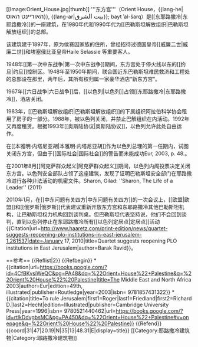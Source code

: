 [[Image:Orient_House.jpg|thumb]]
'''东方宫'''（Orient House，{{lang-he|<big>האוריינט האוס</big>}}, {{lang-ar|<big>بيت الشرق</big>}}; bayt ʾal-šarq）是[[东耶路撒冷|东耶路撒冷]]的一座建筑，在1980年代和1990年代为[[巴勒斯坦解放组织|巴勒斯坦解放组织]]的总部。

该建筑建于1897年，原为侯赛因家族的住所，曾经招待过德国皇帝[[威廉二世|威廉二世]]和埃塞俄比亚皇帝Haile Selassie 等重要客人。

1948年[[第一次中东战争|第一次中东战争]]期间，东方宫处于停火线以东的[[约旦|约旦]]控制区。1948年至1950年期间，联合国近东巴勒斯坦难民救济和工程处的总部设在那里，两年后，其所有权归属一家豪华酒店“新东方宫”。

1967年[[六日战争|六日战争]]后，[[以色列|以色列]]占领[[东耶路撒冷|东耶路撒冷]]，酒店关闭。

1983年，[[巴勒斯坦解放组织|巴勒斯坦解放组织]]的下属组织阿拉伯科学协会租用了房子的一部分。1988年，被以色列关闭，并禁止巴解组织在内活动。1992年又再度租赁。根据1993年[[奥斯陆协议|奥斯陆协议]]，以色列允许此处自由运作。

在[[本雅明·内塔尼亚胡|本雅明·内塔尼亚胡]]作为以色列总理的第一任期内，试图关闭东方宫，但由于[[国际社会|国际社会]]的警告而未能成功<ref name=Eurp48>Eur, 2003, p. 48.</ref>。

在2001年8月[[阿克萨群众起义|阿克萨群众起义]]期间，以色列内阁投票决定关闭东方宫。以色列安全部队占领了这座建筑，发现了证明巴勒斯坦安全部门在耶路撒冷进行各种非法活动的机密文件。<ref>Sharon, Gilad: ''Sharon, The Life of a Leader'' (2011)</ref>

2010年1月，在[[中东问题有关四方|中东问题有关四方]]的一次会议上，[[欧盟|欧盟]]和[[俄罗斯|俄罗斯]]代表建议重新开放东方宫和东耶路撒冷其他巴勒斯坦机构，让巴勒斯坦权力机构回到谈判桌。但巴勒斯坦代表坚持说，他们不会回到谈判，直到以色列停止在东耶路撒冷所有[[以色列定居点|定居点]]活动 <ref name=Ravid>{{Citation|url=http://www.haaretz.com/print-edition/news/quartet-suggests-reopening-plo-institutions-in-east-jerusalem-1.261537|date=January 17, 2010|title=Quartet suggests reopening PLO institutions in East Jerusalem|author=Barak Ravid}}</ref>。

==参考==
{{Reflist|2}}
{{Refbegin}}
*{{citation|url=https://books.google.com/?id=4CfBKvsiWeQC&pg=PA48&dq=%22Orient+House%22+Palestine&q=%22Orient%20House%22%20Palestine|title=The Middle East and North Africa 2003|author=Eur|edition=49th, illustrated|publisher=Routledge|year=2003|isbn= 9781857431322}}
*{{citation|title=To rule Jerusalem|first1=Roger|last1=Friedland|first2=Richard D.|last2=Hecht|edition=Illustrated|publisher=Cambridge University Press|year=1996|isbn= 9780521440462|url=https://books.google.com/?id=rtlkDdvgbsMC&pg=PA450&dq=%22Orient+House%22+Palestine#v=onepage&q=%22Orient%20House%22%20Palestine}}
{{Refend}}
{{coord|31|47|20.19|N|35|13|48.31|E|display=title}}
[[Category:耶路撒冷建筑物|Category:耶路撒冷建筑物]]